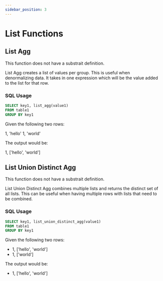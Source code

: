 ```yaml
---
sidebar_position: 3
---
```


# List Functions

## List Agg

This function does not have a substrait definition.

List Agg creates a list of values per group. This is useful when denormalizing data.
It takes in one expression which will be the value added to the list for that row.

### SQL Usage

```sql
SELECT key1, list_agg(value1) 
FROM table1
GROUP BY key1
```

Given the following two rows:

1, 'hello'
1, 'world'

The output would be:

1, ['hello', 'world']

## List Union Distinct Agg

This function does not have a substrait definition.

List Union Distinct Agg combines multiple lists and returns the distinct set of all lists.
This can be useful when having multiple rows with lists that need to be combined.

### SQL Usage

```sql
SELECT key1, list_union_distinct_agg(value1) 
FROM table1
GROUP BY key1
```

Given the following two rows:

* 1, ['hello', 'world']
* 1, ['world']

The output would be:

* 1, ['hello', 'world']
